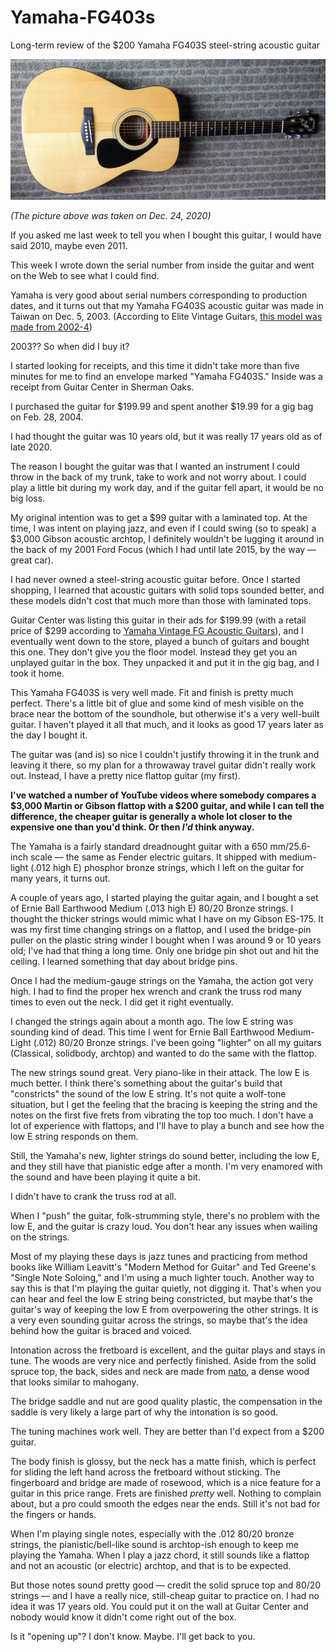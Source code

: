 # Yamaha-FG403s
Long-term review of the $200 Yamaha FG403S steel-string acoustic guitar

![Yamaha FG403S steel-string acoustic guitar](/2020_1224_yamaha_fg403s.jpg)

*(The picture above was taken on Dec. 24, 2020)*

If you asked me last week to tell you when I bought this guitar, I would have said 2010, maybe even 2011.

This week I wrote down the serial number from inside the guitar and went on the Web to see what I could find.

Yamaha is very good about serial numbers corresponding to production dates, and it turns out that my Yamaha FG403S acoustic guitar was made in Taiwan on Dec. 5, 2003. (According to Elite Vintage Guitars, [this model was made from 2002-4](https://elitevintageguitars.com/category/yamaha-fg-403ms/))

2003?? So when did I buy it?

I started looking for receipts, and this time it didn't take more than five minutes for me to find an envelope marked "Yamaha FG403S." Inside was a receipt from Guitar Center in Sherman Oaks.

I purchased the guitar for $199.99 and spent another $19.99 for a gig bag on Feb. 28, 2004.

I had thought the guitar was 10 years old, but it was really 17 years old as of late 2020.

The reason I bought the guitar was that I wanted an instrument I could throw in the back of my trunk, take to work and not worry about. I could play a little bit during my work day, and if the guitar fell apart, it would be no big loss.

My original intention was to get a $99 guitar with a laminated top. At the time, I was intent on playing jazz, and even if I could swing (so to speak) a $3,000 Gibson acoustic archtop, I definitely wouldn't be lugging it around in the back of my 2001 Ford Focus (which I had until late 2015, by the way — great car).

I had never owned a steel-string acoustic guitar before. Once I started shopping, I learned that acoustic guitars with solid tops sounded better, and these models didn't cost that much more than those with laminated tops.

Guitar Center was listing this guitar in their ads for $199.99 (with a retail price of $299 according to [Yamaha Vintage FG Acoustic Guitars](http://yamahavintagefg.com/wp-content/uploads/2017/09/Yamaha-Acoustic-Guitar-Archive-v6.4.3.xlsx)), and I eventually went down to the store, played a bunch of guitars and bought this one. They don't give you the floor model. Instead they get you an unplayed guitar in the box. They unpacked it and put it in the gig bag, and I took it home.

This Yamaha FG403S is very well made. Fit and finish is pretty much perfect. There's a little bit of glue and some kind of mesh visible on the brace near the bottom of the soundhole, but otherwise it's a very well-built guitar. I haven't played it all that much, and it looks as good 17 years later as the day I bought it.

The guitar was (and is) so nice I couldn't justify throwing it in the trunk and leaving it there, so my plan for a throwaway travel guitar didn't really work out. Instead, I have a pretty nice flattop guitar (my first).

**I've watched a number of YouTube videos where somebody compares a $3,000 Martin or Gibson flattop with a $200 guitar, and while I can tell the difference, the cheaper guitar is generally a whole lot closer to the expensive one than you'd think. Or then *I'd* think anyway.**

The Yamaha is a fairly standard dreadnought guitar with a 650 mm/25.6-inch scale — the same as Fender electric guitars. It shipped with medium-light (.012 high E) phosphor bronze strings, which I left on the guitar for many years, it turns out.

A couple of years ago, I started playing the guitar again, and I bought a set of Ernie Ball Earthwood Medium (.013 high E) 80/20 Bronze strings. I thought the thicker strings would mimic what I have on my Gibson ES-175. It was my first time changing strings on a flattop, and I used the bridge-pin puller on the plastic string winder I bought when I was around 9 or 10 years old; I've had that thing a long time. Only one bridge pin shot out and hit the ceiling. I learned something that day about bridge pins.

Once I had the medium-gauge strings on the Yamaha, the action got very high. I had to find the proper hex wrench and crank the truss rod many times to even out the neck. I did get it right eventually.

I changed the strings again about a month ago. The low E string was sounding kind of dead. This time I went for Ernie Ball Earthwood Medium-Light (.012) 80/20 Bronze strings. I've been going "lighter" on all my guitars (Classical, solidbody, archtop) and wanted to do the same with the flattop.

The new strings sound great. Very piano-like in their attack. The low E is much better. I think there's something about the guitar's build that "constricts" the sound of the low E string. It's not quite a wolf-tone situation, but I get the feeling that the bracing is keeping the string and the notes on the first five frets from vibrating the top too much. I don't have a lot of experience with flattops, and I'll have to play a bunch and see how the low E string responds on them.

Still, the Yamaha's new, lighter strings do sound better, including the low E, and they still have that pianistic edge after a month. I'm very enamored with the sound and have been playing it quite a bit.

I didn't have to crank the truss rod at all.

When I "push" the guitar, folk-strumming style, there's no problem with the low E, and the guitar is crazy loud. You don't hear any issues when wailing on the strings.

Most of my playing these days is jazz tunes and practicing from method books like William Leavitt's "Modern Method for Guitar" and Ted Greene's "Single Note Soloing," and I'm using a much lighter touch. Another way to say this is that I'm playing the guitar quietly, not digging it. That's when you can hear and feel the low E string being constricted, but maybe that's the guitar's way of keeping the low E from overpowering the other strings. It is a very even sounding guitar across the strings, so maybe that's the idea behind how the guitar is braced and voiced.

Intonation across the fretboard is excellent, and the guitar plays and stays in tune. The woods are very nice and perfectly finished. Aside from the solid spruce top, the back, sides and neck are made from [nato](https://en.wikipedia.org/wiki/Nato_wood), a dense wood that looks similar to mahogany.

The bridge saddle and nut are good quality plastic, the compensation in the saddle is very likely a large part of why the intonation is so good.

The tuning machines work well. They are better than I'd expect from a $200 guitar.

The body finish is glossy, but the neck has a matte finish, which is perfect for sliding the left hand across the fretboard without sticking. The fingerboard and bridge are made of rosewood, which is a nice feature for a guitar in this price range. Frets are finished *pretty* well. Nothing to complain about, but a pro could smooth the edges near the ends. Still it's not bad for the fingers or hands.

When I'm playing single notes, especially with the .012 80/20 bronze strings, the pianistic/bell-like sound is archtop-ish enough to keep me playing the Yamaha. When I play a jazz chord, it still sounds like a flattop and not an acoustic (or electric) archtop, and that is to be expected.

But those notes sound pretty good — credit the solid spruce top and 80/20 strings — and I have a really nice, still-cheap guitar to practice on. I had no idea it was 17 years old. You could put it on the wall at Guitar Center and nobody would know it didn't come right out of the box.

Is it "opening up"? I don't know. Maybe. I'll get back to you.
